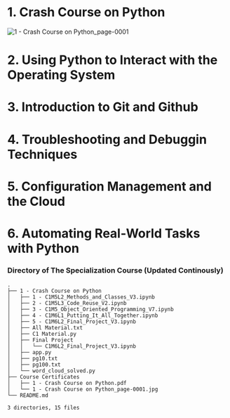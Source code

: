 # 1. Crash Course on Python
![1 - Crash Course on Python_page-0001](https://user-images.githubusercontent.com/57006944/184646219-cf9c2ccd-ec0b-4b21-b438-1a41ad268fd0.jpg)

# 2. Using Python to Interact with the Operating System

# 3. Introduction to Git and Github

# 4. Troubleshooting and Debuggin Techniques

# 5. Configuration Management and the Cloud

# 6. Automating Real-World Tasks with Python

### Directory of The Specialization Course (Updated Continously)
```
.
├── 1 - Crash Course on Python
│   ├── 1 - C1M5L2_Methods_and_Classes_V3.ipynb
│   ├── 2 - C1M5L3_Code_Reuse_V2.ipynb
│   ├── 3 - C1M5_Object_Oriented_Programming_V7.ipynb
│   ├── 4 - C1M6L1_Putting_It_All_Together.ipynb
│   ├── 5 - C1M6L2_Final_Project_V3.ipynb
│   ├── All Material.txt
│   ├── C1 Material.py
│   ├── Final Project
│   │   └── C1M6L2_Final_Project_V3.ipynb
│   ├── app.py
│   ├── pg10.txt
│   ├── pg100.txt
│   └── word_cloud_solved.py
├── Course Certificates
│   ├── 1 - Crash Course on Python.pdf
│   └── 1 - Crash Course on Python_page-0001.jpg
└── README.md

3 directories, 15 files
```

